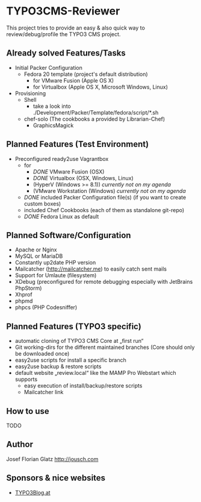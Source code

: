TYPO3CMS-Reviewer
=================

This project tries to provide an easy & also quick way to review/debug/profile the TYPO3 CMS project.


## Already solved Features/Tasks

- Initial Packer Configuration
	- Fedora 20 template (project's default distribution)
		- for VMware Fusion (Apple OS X)
		- for Virtualbox (Apple OS X, Microsoft Windows, Linux)
- Provisioning
	- Shell
		- take a look into ./Development/Packer/Template/fedora/script/*.sh
	- chef-solo (The cookbooks a provided by Librarian-Chef)
		- GraphicsMagick

## Planned Features (Test Environment)

- Preconfigured ready2use Vagrantbox
	- for
		- _DONE_ VMware Fusion (OSX)
		- _DONE_ Virtualbox (OSX, Windows, Linux)
		- (HyperV (Windows >= 8.1)) *currently not on my agenda*
		- (VMware Workstation (Windows) *currently not on my agenda*
	- _DONE_ included Packer Configuration file(s) (if you want to create custom boxes)
	- included Chef Cookbooks (each of them as standalone git-repo)
	- _DONE_ Fedora Linux as default

## Planned Software/Configuration

- Apache or Nginx
- MySQL or MariaDB
- Constantly up2date PHP version
- Mailcatcher (http://mailcatcher.me) to easily catch sent mails
- Support for Umlaute (filesystem)
- XDebug (preconfigured for remote debugging especially with JetBrains PhpStorm)
- Xhprof
- phpmd
- phpcs (PHP Codesniffer)

## Planned Features (TYPO3 specific)

- automatic cloning of TYPO3 CMS Core at „first run“
- Git working-dirs for the different maintained branches (Core should only be downloaded once)
- easy2use scripts for install a specific branch
- easy2use backup & restore scripts
- default website „review.local“ like the MAMP Pro Webstart which supports
	- easy execution of install/backup/restore scripts
	- Mailcatcher link


## How to use

TODO


## Author

Josef Florian Glatz <http://jousch.com>

## Sponsors & nice websites

- [TYPO3Blog.at](http://typo3blog.at)